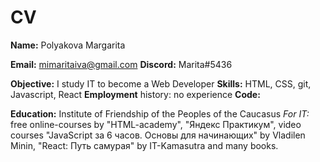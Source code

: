 # CV 

**Name:** Polyakova Margarita

**Email:** mimaritaiva@gmail.com
**Discord:** Marita#5436

**Objective:** I study IT to become a Web Developer
**Skills:** HTML, CSS, git, Javascript, React
**Employment** history: no experience
**Code:**

**Education:** Institute of Friendship of the Peoples of the Caucasus
*For IT:* free online-courses by "HTML-academy", "Яндекс Практикум", video courses "JavaScript за 6 часов. Основы для начинающих" by Vladilen Minin, "React: Путь самурая" by IT-Kamasutra and many books.

